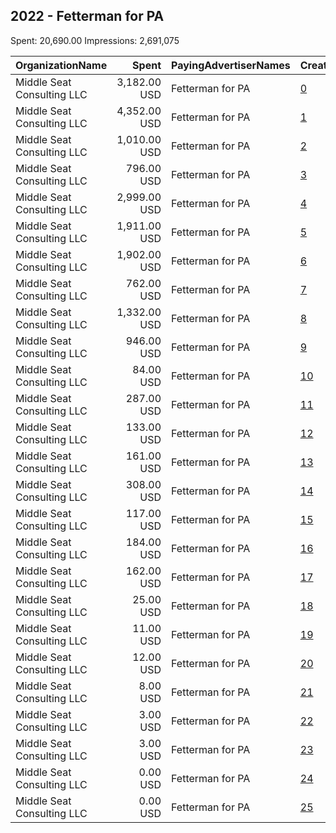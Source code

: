 ## 2022 - Fetterman for PA 
Spent: 20,690.00
Impressions: 2,691,075

|OrganizationName|Spent|PayingAdvertiserNames|CreativeUrls|Impressions|Genders|AgeBrackets|CountryCodes|BillingAddresses|CandidateBallotInformation|
|:---|---:|:---|:---|---:|:---|:---|:---|:---|:---|
|Middle Seat Consulting  LLC|3,182.00 USD|Fetterman for PA|[0](https://www.snap.com/political-ads/asset/01785e1bde4c66a87cdc5b4e724f1af9335a4cf583e520475c62f824abe30015?mediaType=mp4)|1,025,326||18-30|united states|"Po Box 21600,Washington,20009,US"|John Fetterman for PA|
|Middle Seat Consulting  LLC|4,352.00 USD|Fetterman for PA|[1](https://www.snap.com/political-ads/asset/61541640042e1ab0b17d42511e7c78a868b65c91c05703dd9f3d550a93964d06?mediaType=mp4)|424,775||18+|united states|"Po Box 21600,Washington,20009,US"|John Fetterman|
|Middle Seat Consulting  LLC|1,010.00 USD|Fetterman for PA|[2](https://www.snap.com/political-ads/asset/43d1f8c8af855507ef29a9c691c685c957ffbdf1bd6dbb9b0ec5514420c323cc?mediaType=mp4)|332,541||18-30|united states|"Po Box 21600,Washington,20009,US"|John Fetterman for PA|
|Middle Seat Consulting  LLC|796.00 USD|Fetterman for PA|[3](https://www.snap.com/political-ads/asset/61541640042e1ab0b17d42511e7c78a868b65c91c05703dd9f3d550a93964d06?mediaType=mp4)|224,652||18+|united states|"Po Box 21600,Washington,20009,US"|John Fetterman|
|Middle Seat Consulting  LLC|2,999.00 USD|Fetterman for PA|[4](https://www.snap.com/political-ads/asset/23a4733d2d296fb512b3f49cf66b7fa6486a7ccabc01c06f825f81e25825748d?mediaType=mp4)|159,754||18+|united states|"Po Box 21600,Washington,20009,US"|John Fetterman|
|Middle Seat Consulting  LLC|1,911.00 USD|Fetterman for PA|[5](https://www.snap.com/political-ads/asset/23a4733d2d296fb512b3f49cf66b7fa6486a7ccabc01c06f825f81e25825748d?mediaType=mp4)|136,367||18-30|united states|"Po Box 21600,Washington,20009,US"|John Fetterman|
|Middle Seat Consulting  LLC|1,902.00 USD|Fetterman for PA|[6](https://www.snap.com/political-ads/asset/23a4733d2d296fb512b3f49cf66b7fa6486a7ccabc01c06f825f81e25825748d?mediaType=mp4)|107,657||18+|united states|"Po Box 21600,Washington,20009,US"|John Fetterman|
|Middle Seat Consulting  LLC|762.00 USD|Fetterman for PA|[7](https://www.snap.com/political-ads/asset/a80dd5840e096674f9925499118c6011fe55b6e05ecc5ba8b951d575d03215bc?mediaType=mp4)|72,293||18+|united states|"Po Box 21600,Washington,20009,US"|John Fetterman|
|Middle Seat Consulting  LLC|1,332.00 USD|Fetterman for PA|[8](https://www.snap.com/political-ads/asset/23a4733d2d296fb512b3f49cf66b7fa6486a7ccabc01c06f825f81e25825748d?mediaType=mp4)|65,710||18+|united states|"Po Box 21600,Washington,20009,US"|John Fetterman|
|Middle Seat Consulting  LLC|946.00 USD|Fetterman for PA|[9](https://www.snap.com/political-ads/asset/23a4733d2d296fb512b3f49cf66b7fa6486a7ccabc01c06f825f81e25825748d?mediaType=mp4)|50,289|MALE|18+|united states|"Po Box 21600,Washington,20009,US"|John Fetterman|
|Middle Seat Consulting  LLC|84.00 USD|Fetterman for PA|[10](https://www.snap.com/political-ads/asset/a80dd5840e096674f9925499118c6011fe55b6e05ecc5ba8b951d575d03215bc?mediaType=mp4)|26,141||18+|united states|"Po Box 21600,Washington,20009,US"|John Fetterman|
|Middle Seat Consulting  LLC|287.00 USD|Fetterman for PA|[11](https://www.snap.com/political-ads/asset/23a4733d2d296fb512b3f49cf66b7fa6486a7ccabc01c06f825f81e25825748d?mediaType=mp4)|12,155||31-49|united states|"Po Box 21600,Washington,20009,US"|John Fetterman|
|Middle Seat Consulting  LLC|133.00 USD|Fetterman for PA|[12](https://www.snap.com/political-ads/asset/abdf1867d2d41682d14d8154940a3b9216ab0cf83d52e15cb4890bc4146d0668?mediaType=mp4)|10,483||18+|united states|"Po Box 21600,Washington,20009,US"|John Fetterman|
|Middle Seat Consulting  LLC|161.00 USD|Fetterman for PA|[13](https://www.snap.com/political-ads/asset/43d1f8c8af855507ef29a9c691c685c957ffbdf1bd6dbb9b0ec5514420c323cc?mediaType=mp4)|8,823||18+|united states|"Po Box 21600,Washington,20009,US"|John Fetterman|
|Middle Seat Consulting  LLC|308.00 USD|Fetterman for PA|[14](https://www.snap.com/political-ads/asset/83098a20bc34a8c96a8d3be122c248582152c9ea0397e7ae7081bdfc4b65ecd9?mediaType=mp4)|8,531||18+|united states|"Po Box 21600,Washington,20009,US"|John Fetterman|
|Middle Seat Consulting  LLC|117.00 USD|Fetterman for PA|[15](https://www.snap.com/political-ads/asset/f524755b9612ca9c1a3c3a09cbc238eefa4faf46a1cdfe159d5c5fa624e80d1d?mediaType=mp4)|7,767||18+|united states|"Po Box 21600,Washington,20009,US"|John Fetterman|
|Middle Seat Consulting  LLC|184.00 USD|Fetterman for PA|[16](https://www.snap.com/political-ads/asset/622db5258a879b843abf4d903fa7e319c8e9c256df67e04ce37bc1f1a9b9e098?mediaType=mp4)|7,114||18+|united states|"Po Box 21600,Washington,20009,US"|John Fetterman|
|Middle Seat Consulting  LLC|162.00 USD|Fetterman for PA|[17](https://www.snap.com/political-ads/asset/037e3c22f26b969459635a54c9055211dbda019793ac43e73ab2a198d2cce7be?mediaType=mp4)|6,937||18+|united states|"Po Box 21600,Washington,20009,US"|John Fetterman|
|Middle Seat Consulting  LLC|25.00 USD|Fetterman for PA|[18](https://www.snap.com/political-ads/asset/387c31112b7ca7408b730545ff30c478e796cbd9ed5733463d07ace9e0522b83?mediaType=mp4)|1,167||18+|united states|"Po Box 21600,Washington,20009,US"|John Fetterman|
|Middle Seat Consulting  LLC|11.00 USD|Fetterman for PA|[19](https://www.snap.com/political-ads/asset/43d1f8c8af855507ef29a9c691c685c957ffbdf1bd6dbb9b0ec5514420c323cc?mediaType=mp4)|745|MALE|18+|united states|"Po Box 21600,Washington,20009,US"|John Fetterman|
|Middle Seat Consulting  LLC|12.00 USD|Fetterman for PA|[20](https://www.snap.com/political-ads/asset/43d1f8c8af855507ef29a9c691c685c957ffbdf1bd6dbb9b0ec5514420c323cc?mediaType=mp4)|624||18+|united states|"Po Box 21600,Washington,20009,US"|John Fetterman|
|Middle Seat Consulting  LLC|8.00 USD|Fetterman for PA|[21](https://www.snap.com/political-ads/asset/43d1f8c8af855507ef29a9c691c685c957ffbdf1bd6dbb9b0ec5514420c323cc?mediaType=mp4)|457||18+|united states|"Po Box 21600,Washington,20009,US"|John Fetterman|
|Middle Seat Consulting  LLC|3.00 USD|Fetterman for PA|[22](https://www.snap.com/political-ads/asset/f8e93013862ed35693751e3aede8d3cbc3dc9447d5f43ff7734251941fa955db?mediaType=mp4)|351||18+|united states|"Po Box 21600,Washington,20009,US"|John Fetterman|
|Middle Seat Consulting  LLC|3.00 USD|Fetterman for PA|[23](https://www.snap.com/political-ads/asset/43d1f8c8af855507ef29a9c691c685c957ffbdf1bd6dbb9b0ec5514420c323cc?mediaType=mp4)|270||18-30|united states|"Po Box 21600,Washington,20009,US"|John Fetterman|
|Middle Seat Consulting  LLC|0.00 USD|Fetterman for PA|[24](https://www.snap.com/political-ads/asset/8cdbe1335e615ab65a5fd12a303b86bddd8d5ff2bdafd4457bd921b4ef0a8c88?mediaType=mp4)|102||18+|united states|"Po Box 21600,Washington,20009,US"|John Fetterman|
|Middle Seat Consulting  LLC|0.00 USD|Fetterman for PA|[25](https://www.snap.com/political-ads/asset/4d82684f54392e2b4084b610ae5d3af3c8d2fa79c7f7f1cd885c3c5ab0acb7b6?mediaType=mp4)|44||18-30|united states|"Po Box 21600,Washington,20009,US"|John Fetterman for PA|
